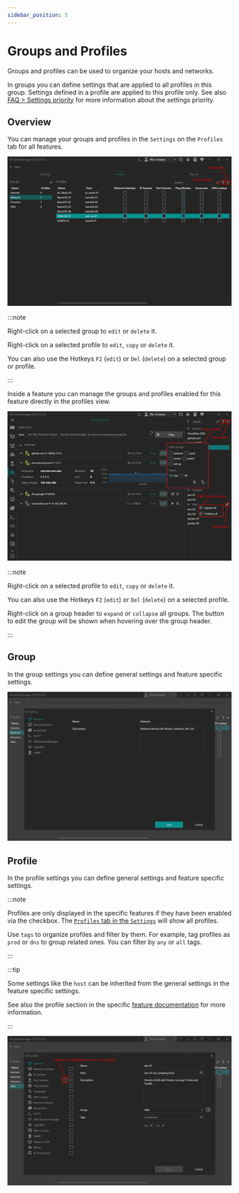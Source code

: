 ```yaml
---
sidebar_position: 5
---
```


# Groups and Profiles

Groups and profiles can be used to organize your hosts and networks.

In groups you can define settings that are applied to all profiles in this group. Settings defined in a profile are applied to this profile only. See also [FAQ > Settings priority](/docs/faq/settings-priority) for more information about the settings priority.

## Overview

You can manage your groups and profiles in the `Settings` on the `Profiles` tab for all features.

![Profiles - Overview](./img/profiles--overview.png)

:::note

Right-click on a selected group to `edit` or `delete` it.

Right-click on a selected profile to `edit`, `copy` or `delete` it.

You can also use the Hotkeys `F2` (`edit`) or `Del` (`delete`) on a selected group or profile.

:::

Inside a feature you can manage the groups and profiles enabled for this feature directly in the profiles view.

![Profiles - Feature overview](./img/profiles--overview-feature.png)

:::note

Right-click on a selected profile to `edit`, `copy` or `delete` it.

You can also use the Hotkeys `F2` (`edit`) or `Del` (`delete`) on a selected profile.

Right-click on a group header to `expand` or `collapse` all groups. The button to edit the group will be shown when hovering over the group header.

:::

## Group

In the group settings you can define general settings and feature specific settings.

![Profiles - Group settings](./img/profiles--group-settings.png)

## Profile

In the profile settings you can define general settings and feature specific settings.

:::note

Profiles are only displayed in the specific features if they have been enabled via the checkbox. The [`Profiles` tab in the `Settings`](#overview) will show all profiles.

Use `tags` to organize profiles and filter by them. For example, tag profiles as `prod` or `dns` to group related ones. You can filter by `any` or `all` tags.

:::

:::tip

Some settings like the `host` can be inherited from the general settings in the feature specific settings.

See also the profile section in the specific [feature documentation](./features.md) for more information.

:::

![Profiles - Profile settings](./img/profiles--profile-settings.png)

